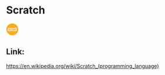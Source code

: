 # Scratch

![Scratch](images/Scratch.png)

## Link:
https://en.wikipedia.org/wiki/Scratch_(programming_language)

